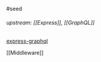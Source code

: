  #seed 
###### upstream: [[Express]], [[GraphQL]]

[express-graphql](https://graphql.org/graphql-js/express-graphql/)

[[Middleware]]